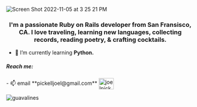 ![Screen Shot 2022-11-05 at 3 25 21 PM](https://user-images.githubusercontent.com/100665876/200143665-7de3545b-5ec8-468a-8a5f-61be83f0cbee.jpeg)
<h3 align="center"> I'm a passionate Ruby on Rails developer from San Fransisco, CA. I love traveling, learning new languages, collecting records, reading poetry, & crafting cocktails.</h3>

- 🌱 I’m currently learning **Python.**
<h5 align="left">Reach me:</h5>
- 📫 email **pickelljoel@gmail.com**
<a href="https://linkedin.com/in/joelpickell" target="blank"><img align="center" src="https://raw.githubusercontent.com/rahuldkjain/github-profile-readme-generator/master/src/images/icons/Social/linked-in-alt.svg" alt="joelpickell" height="30" width="40" /></a>
</p>
<p><img align="center" src="https://github-readme-stats.vercel.app/api/top-langs?username=guavalines&theme=merko&show_icons=true&locale=en&layout=compact" alt="guavalines" /></p>





